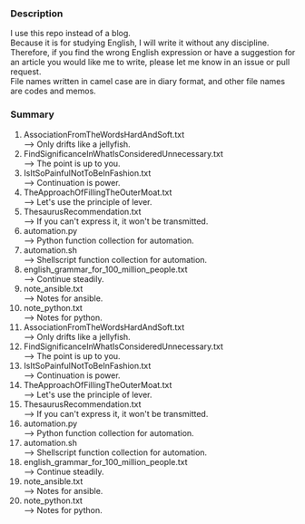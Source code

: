 ### Description
I use this repo instead of a blog.  
Because it is for studying English, I will write it without any discipline.  
Therefore, if you find the wrong English expression or have a suggestion for an article you would like me to write, please let me know in an issue or pull request.  
File names written in camel case are in diary format, and other file names are codes and memos.

### Summary
1. AssociationFromTheWordsHardAndSoft.txt  
--> Only drifts like a jellyfish.  
1. FindSignificanceInWhatIsConsideredUnnecessary.txt  
--> The point is up to you.  
1. IsItSoPainfulNotToBeInFashion.txt  
--> Continuation is power.  
1. TheApproachOfFillingTheOuterMoat.txt  
--> Let's use the principle of lever.  
1. ThesaurusRecommendation.txt  
--> If you can't express it, it won't be transmitted.  
1. automation.py  
--> Python function collection for automation.  
1. automation.sh  
--> Shellscript function collection for automation.  
1. english_grammar_for_100_million_people.txt  
--> Continue steadily.  
1. note_ansible.txt  
--> Notes for ansible.  
1. note_python.txt  
--> Notes for python.  
1. AssociationFromTheWordsHardAndSoft.txt  
--> Only drifts like a jellyfish.  
1. FindSignificanceInWhatIsConsideredUnnecessary.txt  
--> The point is up to you.  
1. IsItSoPainfulNotToBeInFashion.txt  
--> Continuation is power.  
1. TheApproachOfFillingTheOuterMoat.txt  
--> Let's use the principle of lever.  
1. ThesaurusRecommendation.txt  
--> If you can't express it, it won't be transmitted.  
1. automation.py  
--> Python function collection for automation.  
1. automation.sh  
--> Shellscript function collection for automation.  
1. english_grammar_for_100_million_people.txt  
--> Continue steadily.  
1. note_ansible.txt  
--> Notes for ansible.  
1. note_python.txt  
--> Notes for python.  